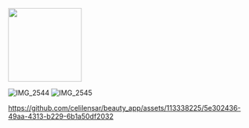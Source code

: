 <img src="https://github.com/celilensar/beauty_app/assets/113338225/fdef6a96-d60c-4f47-8cc2-01a00c0f64e4"  height="150">

![IMG_2544](https://github.com/celilensar/beauty_app/assets/113338225/fdef6a96-d60c-4f47-8cc2-01a00c0f64e4)
![IMG_2545](https://github.com/celilensar/beauty_app/assets/113338225/b90ff82d-d539-4b76-90bd-b98639b77fae)


https://github.com/celilensar/beauty_app/assets/113338225/5e302436-49aa-4313-b229-6b1a50df2032

